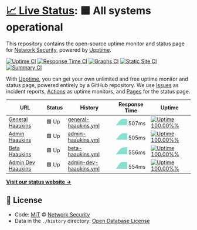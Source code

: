 # [📈 Live Status](https://aau-network-security.github.io/uptime-haaukins): <!--live status--> **🟩 All systems operational**

This repository contains the open-source uptime monitor and status page for [Network Security](http://es.aau.dk), powered by [Upptime](https://github.com/upptime/upptime).

[![Uptime CI](https://github.com/koj-co/upptime/workflows/Uptime%20CI/badge.svg)](https://github.com/koj-co/upptime/actions?query=workflow%3A%22Uptime+CI%22)
[![Response Time CI](https://github.com/koj-co/upptime/workflows/Response%20Time%20CI/badge.svg)](https://github.com/koj-co/upptime/actions?query=workflow%3A%22Response+Time+CI%22)
[![Graphs CI](https://github.com/koj-co/upptime/workflows/Graphs%20CI/badge.svg)](https://github.com/koj-co/upptime/actions?query=workflow%3A%22Graphs+CI%22)
[![Static Site CI](https://github.com/koj-co/upptime/workflows/Static%20Site%20CI/badge.svg)](https://github.com/koj-co/upptime/actions?query=workflow%3A%22Static+Site+CI%22)
[![Summary CI](https://github.com/koj-co/upptime/workflows/Summary%20CI/badge.svg)](https://github.com/koj-co/upptime/actions?query=workflow%3A%22Summary+CI%22)

With [Upptime](https://upptime.js.org), you can get your own unlimited and free uptime monitor and status page, powered entirely by a GitHub repository. We use [Issues](https://github.com/aau-network-security/uptime-haaukins/issues) as incident reports, [Actions](https://github.com/aau-network-security/uptime-haaukins/actions) as uptime monitors, and [Pages](https://aau-network-security.github.io/uptime-haaukins) for the status page.

<!--start: status pages-->
<!-- This summary is generated by Upptime (https://github.com/upptime/upptime) -->
<!-- Do not edit this manually, your changes will be overwritten -->

| URL                                                   | Status | History                                                                                                                         | Response Time                                                                           | Uptime                                                                                                                                                                                                                                                                          |
| ----------------------------------------------------- | ------ | ------------------------------------------------------------------------------------------------------------------------------- | --------------------------------------------------------------------------------------- | ------------------------------------------------------------------------------------------------------------------------------------------------------------------------------------------------------------------------------------------------------------------------------- |
| [General Haaukins](https://general.haaukins.com)      | 🟩 Up  | [general-haaukins.yml](https://github.com/aau-network-security/haaukins-uptime/commits/master/history/general-haaukins.yml)     | <img alt="Response time graph" src="./graphs/general-haaukins.png" height="20"> 507ms   | [![Uptime 100.00%%](https://img.shields.io/endpoint?url=https%3A%2F%2Fraw.githubusercontent.com%2Faau-network-security%2Fhaaukins-uptime%2Fmaster%2Fapi%2Fgeneral-haaukins%2Fuptime.json)](https://aau-network-security.github.io/haaukins-uptime/history/general-haaukins)     |
| [Admin Haaukins](https://admin.haaukins.com:8003)     | 🟩 Up  | [admin-haaukins.yml](https://github.com/aau-network-security/haaukins-uptime/commits/master/history/admin-haaukins.yml)         | <img alt="Response time graph" src="./graphs/admin-haaukins.png" height="20"> 505ms     | [![Uptime 100.00%%](https://img.shields.io/endpoint?url=https%3A%2F%2Fraw.githubusercontent.com%2Faau-network-security%2Fhaaukins-uptime%2Fmaster%2Fapi%2Fadmin-haaukins%2Fuptime.json)](https://aau-network-security.github.io/haaukins-uptime/history/admin-haaukins)         |
| [Beta Haaukins](https://beta.ntp-event.dk)            | 🟩 Up  | [beta-haaukins.yml](https://github.com/aau-network-security/haaukins-uptime/commits/master/history/beta-haaukins.yml)           | <img alt="Response time graph" src="./graphs/beta-haaukins.png" height="20"> 556ms      | [![Uptime 100.00%%](https://img.shields.io/endpoint?url=https%3A%2F%2Fraw.githubusercontent.com%2Faau-network-security%2Fhaaukins-uptime%2Fmaster%2Fapi%2Fbeta-haaukins%2Fuptime.json)](https://aau-network-security.github.io/haaukins-uptime/history/beta-haaukins)           |
| [Admin Dev Haaukins](https://admin.ntp-event.dk:8003) | 🟩 Up  | [admin-dev-haaukins.yml](https://github.com/aau-network-security/haaukins-uptime/commits/master/history/admin-dev-haaukins.yml) | <img alt="Response time graph" src="./graphs/admin-dev-haaukins.png" height="20"> 554ms | [![Uptime 100.00%%](https://img.shields.io/endpoint?url=https%3A%2F%2Fraw.githubusercontent.com%2Faau-network-security%2Fhaaukins-uptime%2Fmaster%2Fapi%2Fadmin-dev-haaukins%2Fuptime.json)](https://aau-network-security.github.io/haaukins-uptime/history/admin-dev-haaukins) |

<!--end: status pages-->

[**Visit our status website →**](https://aau-network-security.github.io/uptime-haaukins)

## 📄 License

- Code: [MIT](./LICENSE) © [Network Security](http://es.aau.dk)
- Data in the `./history` directory: [Open Database License](https://opendatacommons.org/licenses/odbl/1-0/)
